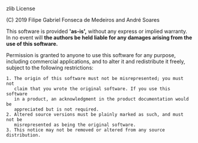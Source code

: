 zlib License

(C) 2019 Filipe Gabriel Fonseca de Medeiros and André Soares

This software is provided **'as-is',** without any express or implied
warranty.  In no event will **the authors be held liable for any damages
arising from the use of this software.**

Permission is granted to anyone to use this software for any purpose,
including commercial applications, and to alter it and redistribute it
freely, subject to the following restrictions:
```
1. The origin of this software must not be misrepresented; you must not
   claim that you wrote the original software. If you use this software
   in a product, an acknowledgment in the product documentation would be
   appreciated but is not required.
2. Altered source versions must be plainly marked as such, and must not be
   misrepresented as being the original software.
3. This notice may not be removed or altered from any source distribution.
```
